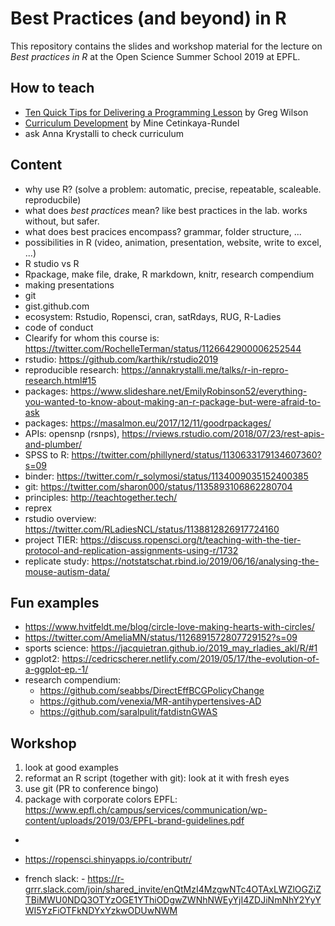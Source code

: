 # Best Practices (and beyond) in R

This repository contains the slides and workshop material for the lecture on _Best practices in R_ at the Open Science Summer School 2019 at EPFL. 


## How to teach
- [Ten Quick Tips for Delivering a Programming Lesson](http://third-bit.com/2019/06/15/10-quick-tips-for-delivering-a-programming-lesson.html) by Greg Wilson
- [Curriculum Development](https://twitter.com/dataandme/status/1140390752670965760) by Mine Cetinkaya-Rundel
- ask Anna Krystalli to check curriculum

## Content

- why use R? (solve a problem: automatic, precise, repeatable, scaleable. reproducbile)
- what does _best practices_ mean? like best practices in the lab. works without, but safer. 
- what does best pracices encompass? grammar, folder structure, ...
- possibilities in R (video, animation, presentation, website, write to excel, ...)
- R studio vs R
- Rpackage, make file, drake, R markdown, knitr, research compendium
- making presentations
- git
- gist.github.com
- ecosystem: Rstudio, Ropensci, cran, satRdays, RUG, R-Ladies
- code of conduct
- Clearify for whom this course is: https://twitter.com/RochelleTerman/status/1126642900006252544
- rstudio: https://github.com/karthik/rstudio2019
- reproducible research: https://annakrystalli.me/talks/r-in-repro-research.html#15
- packages: https://www.slideshare.net/EmilyRobinson52/everything-you-wanted-to-know-about-making-an-r-package-but-were-afraid-to-ask
- packages: https://masalmon.eu/2017/12/11/goodrpackages/
- APIs: opensnp (rsnps), https://rviews.rstudio.com/2018/07/23/rest-apis-and-plumber/
- SPSS to R: https://twitter.com/phillynerd/status/1130633179134607360?s=09
- binder: https://twitter.com/r_solymosi/status/1134009035152400385
- git: https://twitter.com/sharon000/status/1135893106862280704
- principles: http://teachtogether.tech/
- reprex
- rstudio overview: https://twitter.com/RLadiesNCL/status/1138812826917724160
- project TIER: https://discuss.ropensci.org/t/teaching-with-the-tier-protocol-and-replication-assignments-using-r/1732
- replicate study: https://notstatschat.rbind.io/2019/06/16/analysing-the-mouse-autism-data/

## Fun examples
- https://www.hvitfeldt.me/blog/circle-love-making-hearts-with-circles/
- https://twitter.com/AmeliaMN/status/1126891572807729152?s=09
- sports science: https://jacquietran.github.io/2019_may_rladies_akl/R/#1
- ggplot2: https://cedricscherer.netlify.com/2019/05/17/the-evolution-of-a-ggplot-ep.-1/
- research compendium: 
    - https://github.com/seabbs/DirectEffBCGPolicyChange
    - https://github.com/venexia/MR-antihypertensives-AD
    - https://github.com/saralpulit/fatdistnGWAS
    
## Workshop

1. look at good examples
1. reformat an R script (together with git): look at it with fresh eyes
1. use git (PR to conference bingo)
1. package with corporate colors EPFL: https://www.epfl.ch/campus/services/communication/wp-content/uploads/2019/03/EPFL-brand-guidelines.pdf

- 

- https://ropensci.shinyapps.io/contributr/
- french slack: - https://r-grrr.slack.com/join/shared_invite/enQtMzI4MzgwNTc4OTAxLWZlOGZiZTBiMWU0NDQ3OTYzOGE1YThiODgwZWNhNWEyYjI4ZDJiNmNhY2YyYWI5YzFiOTFkNDYxYzkwODUwNWM
